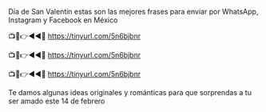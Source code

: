 Día de San Valentín estas son las mejores frases para enviar por WhatsApp, Instagram y Facebook en México

📺📱👉◄◄🔴  https://tinyurl.com/5n6bjbnr

📺📱👉◄◄🔴  https://tinyurl.com/5n6bjbnr

📺📱👉◄◄🔴  https://tinyurl.com/5n6bjbnr

Te damos algunas ideas originales y románticas para que sorprendas a tu ser amado este 14 de febrero
